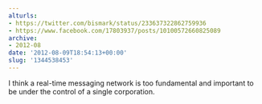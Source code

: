 ```yaml
---
alturls:
- https://twitter.com/bismark/status/233637322862759936
- https://www.facebook.com/17803937/posts/10100572660825089
archive:
- 2012-08
date: '2012-08-09T18:54:13+00:00'
slug: '1344538453'
---
```


I think a real-time messaging network is too fundamental and important to be under the control of a single corporation.

